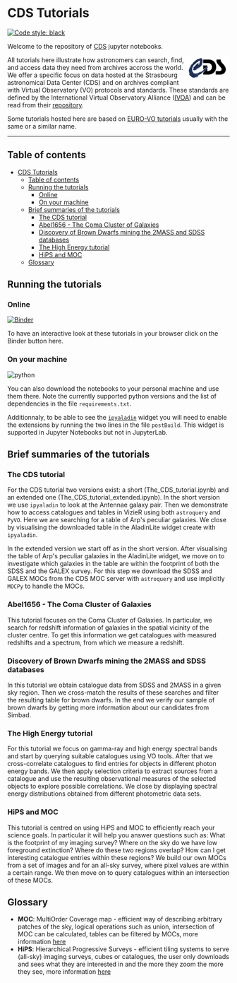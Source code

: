 <!-- markdownlint-disable MD033 -->

# CDS Tutorials

[![Code style: black](https://img.shields.io/badge/code%20style-black-000000.svg)](https://github.com/psf/black)

Welcome to the repository of [CDS](https://cds.u-strasbg.fr/) jupyter notebooks.

<img align="right" width="20%" alt="CDS logo" src="Notebooks/images/cds.png">

All tutorials here illustrate how astronomers can search, find, and access data they need from archives accross the world. We offer a specific focus on data hosted at the Strasbourg astronomical Data Center (CDS) and on archives compliant with Virtual Observatory (VO) protocols and standards. These standards are defined by the International Virtual Observatory Alliance ([IVOA](https://www.ivoa.net/)) and can be read from their [repository](https://github.com/ivoa-std).

Some tutorials hosted here are based on [EURO-VO tutorials](https://www.euro-vo.org/scientific-tutorials/) usually with the same or a similar name.

***

## Table of contents

- [CDS Tutorials](#cds-tutorials)
  - [Table of contents](#table-of-contents)
  - [Running the tutorials](#running-the-tutorials)
    - [Online](#online)
    - [On your machine](#on-your-machine)
  - [Brief summaries of the tutorials](#brief-summaries-of-the-tutorials)
    - [The CDS tutorial](#the-cds-tutorial)
    - [Abel1656 - The Coma Cluster of Galaxies](#abel1656---the-coma-cluster-of-galaxies)
    - [Discovery of Brown Dwarfs mining the 2MASS and SDSS databases](#discovery-of-brown-dwarfs-mining-the-2mass-and-sdss-databases)
    - [The High Energy tutorial](#the-high-energy-tutorial)
    - [HiPS and MOC](#hips-and-moc)
  - [Glossary](#glossary)

## Running the tutorials

### Online

[![Binder](https://mybinder.org/badge_logo.svg)](https://mybinder.org/v2/gh/cds-astro/tutorials/master?filepath=Notebooks)

To have an interactive look at these tutorials in your browser click on the Binder button here.

### On your machine

![python](https://img.shields.io/badge/python-3.8%20%7C%203.9%20%7C%203.10-informational)

You can also download the notebooks to your personal machine and use them there. Note the currently supported python versions and the list of dependencies in the file `requirements.txt`.

Additionnaly, to be able to see the [`ipyaladin`](https://github.com/cds-astro/ipyaladin) widget you will need to enable the extensions by running the two lines in the file `postBuild`. This widget is supported in Jupyter Notebooks but not in JupyterLab.

## Brief summaries of the tutorials

### The CDS tutorial

For the CDS tutorial two versions exist: a short (The_CDS_tutorial.ipynb) and an extended one (The_CDS_tutorial_extended.ipynb).
In the short version we use `ipyaladin` to look at the Antennae galaxy pair. Then we demonstrate how to access catalogues and tables in VizieR using both `astroquery` and `PyVO`. Here we are searching for a table of Arp's peculiar galaxies. We close by visualising the downloaded table in the AladinLite widget create with `ipyaladin`.

In the extended version we start off as in the short version. After visualising the table of Arp's peculiar galaxies in the AladinLite widget, we move on to investigate which galaxies in the table are within the footprint of both the SDSS and the GALEX survey. For this step we download the SDSS and GALEX MOCs from the CDS MOC server with `astroquery` and use implicitly `MOCPy` to handle the MOCs.

### Abel1656 - The Coma Cluster of Galaxies

This tutorial focuses on the Coma Cluster of Galaxies. In particular, we search for redshift information of galaxies in the spatial vicinity of the cluster centre. To get this information we get catalogues with measured redshifts and a spectrum, from which we measure a redshift.

### Discovery of Brown Dwarfs mining the 2MASS and SDSS databases

In this tutorial we obtain catalogue data from SDSS and 2MASS in a given sky region. Then we cross-match the results of these searches and filter the resulting table for brown dwarfs. In the end we verify our sample of brown dwarfs by getting more information about our candidates from Simbad.

### The High Energy tutorial

For this tutorial we focus on gamma-ray and high energy spectral bands and start by querying suitable catalogues using VO tools. After that we cross-correlate catalogues to find entries for objects in different photon energy bands. We then apply selection criteria to extract sources from a catalogue and use the resulting observational measures of the selected objects to explore possible correlations. We close by displaying spectral energy distributions obtained from different photometric data sets.

### HiPS and MOC

This tutorial is centred on using HiPS and MOC to efficiently reach your science goals. In particular it will help you answer questions such as: What is the footprint of my imaging survey? Where on the sky do we have low foreground extinction? Where do these two regions overlap? How can I get interesting catalogue entries within these regions? We build our own MOCs from a set of images and for an all-sky survey, where pixel values are within a certain range. We then move on to query catalogues within an intersection of these MOCs.

## Glossary

- **MOC**: MultiOrder Coverage map - efficient way of describing arbitrary patches of the sky, logical operations such as union, intersection of MOC can be calculated, tables can be filtered by MOCs, more information [here](https://ivoa.net/documents/MOC/)
- **HiPS**: Hierarchical Progressive Surveys - efficient tiling systems to serve (all-sky) imaging surveys, cubes or catalogues, the user only downloads and sees what they are interested in and the more they zoom the more they see, more information [here](https://aladin.u-strasbg.fr/hips/)
